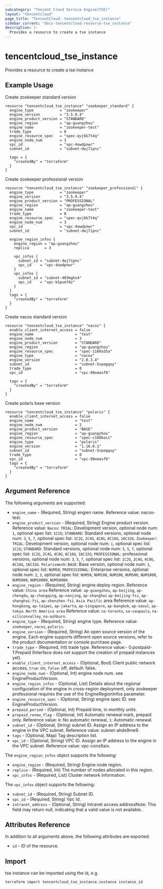 ```yaml
---
subcategory: "Tencent Cloud Service Engine(TSE)"
layout: "tencentcloud"
page_title: "TencentCloud: tencentcloud_tse_instance"
sidebar_current: "docs-tencentcloud-resource-tse_instance"
description: |-
  Provides a resource to create a tse instance
---
```


# tencentcloud_tse_instance

Provides a resource to create a tse instance

## Example Usage

Create zookeeper standard version

```hcl
resource "tencentcloud_tse_instance" "zookeeper_standard" {
  engine_type            = "zookeeper"
  engine_version         = "3.5.9.4"
  engine_product_version = "STANDARD"
  engine_region          = "ap-guangzhou"
  engine_name            = "zookeeper-test"
  trade_type             = 0
  engine_resource_spec   = "spec-qvj6k7t4q"
  engine_node_num        = 3
  vpc_id                 = "vpc-4owdpnwr"
  subnet_id              = "subnet-dwj7ipnc"

  tags = {
    "createdBy" = "terraform"
  }
}
```

Create zookeeper professional version

```hcl
resource "tencentcloud_tse_instance" "zookeeper_professional" {
  engine_type            = "zookeeper"
  engine_version         = "3.5.9.4"
  engine_product_version = "PROFESSIONAL"
  engine_region          = "ap-guangzhou"
  engine_name            = "zookeeper-test"
  trade_type             = 0
  engine_resource_spec   = "spec-qvj6k7t4q"
  engine_node_num        = 3
  vpc_id                 = "vpc-4owdpnwr"
  subnet_id              = "subnet-dwj7ipnc"

  engine_region_infos {
    engine_region = "ap-guangzhou"
    replica       = 3

    vpc_infos {
      subnet_id = "subnet-dwj7ipnc"
      vpc_id    = "vpc-4owdpnwr"
    }
    vpc_infos {
      subnet_id = "subnet-403mgks4"
      vpc_id    = "vpc-b1puef4z"
    }
  }
  tags = {
    "createdBy" = "terraform"
  }
}
```

Create nacos standard version

```hcl
resource "tencentcloud_tse_instance" "nacos" {
  enable_client_internet_access = false
  engine_name                   = "test"
  engine_node_num               = 3
  engine_product_version        = "STANDARD"
  engine_region                 = "ap-guangzhou"
  engine_resource_spec          = "spec-1160a35a"
  engine_type                   = "nacos"
  engine_version                = "2.0.3.4"
  subnet_id                     = "subnet-5vpegquy"
  trade_type                    = 0
  vpc_id                        = "vpc-99xmasf9"

  tags = {
    "createdBy" = "terraform"
  }
}
```

Create polaris base version

```hcl
resource "tencentcloud_tse_instance" "polaris" {
  enable_client_internet_access = false
  engine_name                   = "test"
  engine_node_num               = 2
  engine_product_version        = "BASE"
  engine_region                 = "ap-guangzhou"
  engine_resource_spec          = "spec-c160bas1"
  engine_type                   = "polaris"
  engine_version                = "1.16.0.1"
  subnet_id                     = "subnet-5vpegquy"
  trade_type                    = 0
  vpc_id                        = "vpc-99xmasf9"
  tags = {
    "createdBy" = "terraform"
  }
}
```

## Argument Reference

The following arguments are supported:

* `engine_name` - (Required, String) engien name. Reference value: nacos-test.
* `engine_product_version` - (Required, String) Engine product version. Reference value: `Nacos`: `TRIAL`: Development version, optional node num: `1`, optional spec list: `1C1G`; `STANDARD`: Standard versions, optional node num: `3`, `5`, `7`, optional spec list: `1C2G`, `2C4G`, `4C8G`, `8C16G`, `16C32G`. `Zookeeper`: `TRIAL`: Development version, optional node num: `1`, optional spec list: `1C1G`; `STANDARD`: Standard versions, optional node num: `3`, `5`, `7`, optional spec list: `1C2G`, `2C4G`, `4C8G`, `8C16G`, `16C32G`; `PROFESSIONAL`: professional versions, optional node num: `3`, `5`, `7`, optional spec list: `1C2G`, `2C4G`, `4C8G`, `8C16G`, `16C32G`. `Polarismesh`: `BASE`: Base version, optional node num: `1`, optional spec list: `NUM50`; `PROFESSIONAL`: Enterprise versions, optional node num: `2`, `3`, optional spec list: `NUM50`, `NUM100`, `NUM200`, `NUM500`, `NUM1000`, `NUM5000`, `NUM10000`, `NUM50000`.
* `engine_region` - (Required, String) engine deploy region. Reference value: `China area` Reference value: `ap-guangzhou`, `ap-beijing`, `ap-chengdu`, `ap-chongqing`, `ap-nanjing`, `ap-shanghai` `ap-beijing-fsi`, `ap-shanghai-fsi`, `ap-shenzhen-fsi`. `Asia Pacific` area Reference value: `ap-hongkong`, `ap-taipei`, `ap-jakarta`, `ap-singapore`, `ap-bangkok`, `ap-seoul`, `ap-tokyo`. `North America area` Reference value: `na-toronto`, `sa-saopaulo`, `na-siliconvalley`, `na-ashburn`.
* `engine_type` - (Required, String) engine type. Reference value: `zookeeper`, `nacos`, `polaris`.
* `engine_version` - (Required, String) An open source version of the engine. Each engine supports different open source versions, refer to the product documentation or console purchase page.
* `trade_type` - (Required, Int) trade type. Reference value:- 0:postpaid- 1:Prepaid (Interface does not support the creation of prepaid instances yet).
* `enable_client_internet_access` - (Optional, Bool) Client public network access, `true`: on, `false`: off, default: false.
* `engine_node_num` - (Optional, Int) engine node num. see EngineProductVersion.
* `engine_region_infos` - (Optional, List) Details about the regional configuration of the engine in cross-region deployment, only zookeeper professional requires the use of the EngineRegionInfos parameter.
* `engine_resource_spec` - (Optional, String) engine spec ID. see EngineProductVersion.
* `prepaid_period` - (Optional, Int) Prepaid time, in monthly units.
* `prepaid_renew_flag` - (Optional, Int) Automatic renewal mark, prepaid only.  Reference value: `0`: No automatic renewal, `1`: Automatic renewal.
* `subnet_id` - (Optional, String) subnet ID. Assign an IP address to the engine in the VPC subnet. Reference value: subnet-ahde9me9.
* `tags` - (Optional, Map) Tag description list.
* `vpc_id` - (Optional, String) VPC ID. Assign an IP address to the engine in the VPC subnet. Reference value: vpc-conz6aix.

The `engine_region_infos` object supports the following:

* `engine_region` - (Required, String) Engine node region.
* `replica` - (Required, Int) The number of nodes allocated in this region.
* `vpc_infos` - (Required, List) Cluster network information.

The `vpc_infos` object supports the following:

* `subnet_id` - (Required, String) Subnet ID.
* `vpc_id` - (Required, String) Vpc Id.
* `intranet_address` - (Optional, String) Intranet access addressNote: This field may return null, indicating that a valid value is not available..

## Attributes Reference

In addition to all arguments above, the following attributes are exported:

* `id` - ID of the resource.



## Import

tse instance can be imported using the id, e.g.

```
terraform import tencentcloud_tse_instance.instance instance_id
```

